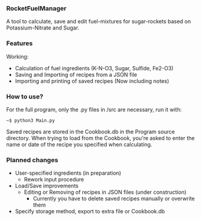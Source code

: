 ### RocketFuelManager

A tool to calculate, save and edit fuel-mixtures for sugar-rockets
based on Potassium-Nitrate and Sugar.

### Features

Working:

- Calculation of fuel ingredients (K-N-O3, Sugar, Sulfide, Fe2-O3)
- Saving and Importing of recipes from a JSON file
- Importing and printing of saved recipes (Now including notes)

### How to use?

For the full program, only the .py files in /src are necessary,
run it with:

    ~$ python3 Main.py

Saved recipes are stored in the Cookbook.db in the Program source directory.
When trying to load from the Cookbook, you're asked to enter the name or date
of the recipe you specified when calculating.

### Planned changes

- User-specified ingredients (in preparation)
    - Rework input procedure
- Load/Save improvements
    - Editing or Removing of recipes in JSON files (under construction)
        - Currently you have to delete saved recipes manually or 
          overwrite them
- Specify storage method, export to extra file or Cookbook.db
